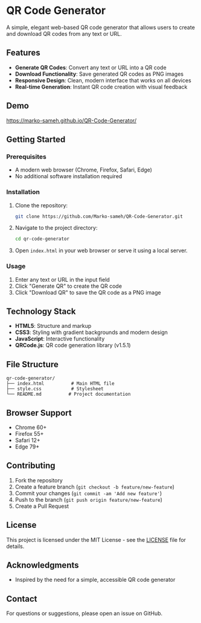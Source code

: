 # QR Code Generator

A simple, elegant web-based QR code generator that allows users to create and download QR codes from any text or URL.

## Features

- **Generate QR Codes**: Convert any text or URL into a QR code
- **Download Functionality**: Save generated QR codes as PNG images
- **Responsive Design**: Clean, modern interface that works on all devices
- **Real-time Generation**: Instant QR code creation with visual feedback

## Demo

https://marko-sameh.github.io/QR-Code-Generator/

## Getting Started

### Prerequisites

- A modern web browser (Chrome, Firefox, Safari, Edge)
- No additional software installation required

### Installation

1. Clone the repository:

   ```bash
   git clone https://github.com/Marko-sameh/QR-Code-Generator.git
   ```

2. Navigate to the project directory:

   ```bash
   cd qr-code-generator
   ```

3. Open `index.html` in your web browser or serve it using a local server.

### Usage

1. Enter any text or URL in the input field
2. Click "Generate QR" to create the QR code
3. Click "Download QR" to save the QR code as a PNG image

## Technology Stack

- **HTML5**: Structure and markup
- **CSS3**: Styling with gradient backgrounds and modern design
- **JavaScript**: Interactive functionality
- **QRCode.js**: QR code generation library (v1.5.1)

## File Structure

```
qr-code-generator/
├── index.html          # Main HTML file
├── style.css           # Stylesheet
└── README.md          # Project documentation
```

## Browser Support

- Chrome 60+
- Firefox 55+
- Safari 12+
- Edge 79+

## Contributing

1. Fork the repository
2. Create a feature branch (`git checkout -b feature/new-feature`)
3. Commit your changes (`git commit -am 'Add new feature'`)
4. Push to the branch (`git push origin feature/new-feature`)
5. Create a Pull Request

## License

This project is licensed under the MIT License - see the [LICENSE](LICENSE) file for details.

## Acknowledgments

- Inspired by the need for a simple, accessible QR code generator

## Contact

For questions or suggestions, please open an issue on GitHub.
